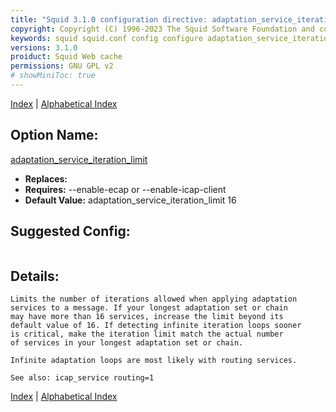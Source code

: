 ```yaml
---
title: "Squid 3.1.0 configuration directive: adaptation_service_iteration_limit"
copyright: Copyright (C) 1996-2023 The Squid Software Foundation and contributors
keywords: squid squid.conf config configure adaptation_service_iteration_limit
versions: 3.1.0
proiduct: Squid Web cache
permissions: GNU GPL v2
# showMiniToc: true
---
```

[Index](index#toc_adaptation_service_iteration_limit) | [Alphabetical Index](index_all#toc_adaptation_service_iteration_limit)

## Option Name:
[adaptation_service_iteration_limit](#adaptation_service_iteration_limit)
 * **Replaces:** 
 * **Requires:** --enable-ecap or --enable-icap-client
 * **Default Value:** adaptation_service_iteration_limit 16


## Suggested Config:
```plaintext

```

## Details:

	Limits the number of iterations allowed when applying adaptation
	services to a message. If your longest adaptation set or chain
	may have more than 16 services, increase the limit beyond its
	default value of 16. If detecting infinite iteration loops sooner
	is critical, make the iteration limit match the actual number
	of services in your longest adaptation set or chain.

	Infinite adaptation loops are most likely with routing services.

	See also: icap_service routing=1



[Index](index#toc_adaptation_service_iteration_limit) | [Alphabetical Index](index_all#toc_adaptation_service_iteration_limit)


